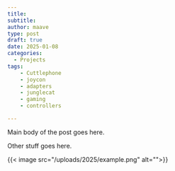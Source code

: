 ```yaml
---
title: 
subtitle: 
author: maave
type: post
draft: true
date: 2025-01-08
categories:
  - Projects
tags:
    - Cuttlephone
    - joycon
    - adapters
    - junglecat
    - gaming
    - controllers

---
```


Main body of the post goes here.

<!--more-->

Other stuff goes here.

{{< image src="/uploads/2025/example.png" alt="">}}